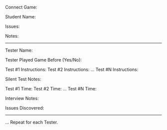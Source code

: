 Connect Game:

Student Name:

Issues:

Notes:

----

Tester Name:

Tester Played Game Before (Yes/No): 

Test #1 Instructions:
Test #2 Instructions:
...
Test #N Instructions:

Silent Test Notes:

  Test #1 Time:
  Test #2 Time:
  ...
  Test #N Time:
  
Interview Notes:

Issues Discovered:

---

... Repeat for each Tester. 
